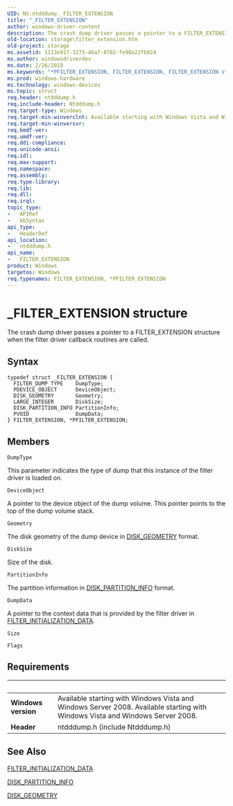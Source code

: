 ```yaml
---
UID: NS:ntdddump._FILTER_EXTENSION
title: "_FILTER_EXTENSION"
author: windows-driver-content
description: The crash dump driver passes a pointer to a FILTER_EXTENSION structure when the filter driver callback routines are called.
old-location: storage\filter_extension.htm
old-project: storage
ms.assetid: 1113e917-3273-4ba7-8702-fe90a22fb024
ms.author: windowsdriverdev
ms.date: 2/26/2018
ms.keywords: "*PFILTER_EXTENSION, FILTER_EXTENSION, FILTER_EXTENSION structure [Storage Devices], PFILTER_EXTENSION, PFILTER_EXTENSION structure pointer [Storage Devices], _FILTER_EXTENSION, ntdddump/FILTER_EXTENSION, ntdddump/PFILTER_EXTENSION, storage.filter_extension, structs-filter_c9e640bb-9678-4e2f-9341-0d26b36e65e6.xml"
ms.prod: windows-hardware
ms.technology: windows-devices
ms.topic: struct
req.header: ntdddump.h
req.include-header: Ntdddump.h
req.target-type: Windows
req.target-min-winverclnt: Available starting with Windows Vista and Windows Server 2008.
req.target-min-winversvr: 
req.kmdf-ver: 
req.umdf-ver: 
req.ddi-compliance: 
req.unicode-ansi: 
req.idl: 
req.max-support: 
req.namespace: 
req.assembly: 
req.type-library: 
req.lib: 
req.dll: 
req.irql: 
topic_type:
-	APIRef
-	kbSyntax
api_type:
-	HeaderDef
api_location:
-	ntdddump.h
api_name:
-	FILTER_EXTENSION
product: Windows
targetos: Windows
req.typenames: FILTER_EXTENSION, *PFILTER_EXTENSION
---
```


# _FILTER_EXTENSION structure
The crash dump driver passes a pointer to a FILTER_EXTENSION structure when the filter driver callback routines are called.

## Syntax
````
typedef struct _FILTER_EXTENSION {
  FILTER_DUMP_TYPE    DumpType;
  PDEVICE_OBJECT      DeviceObject;
  DISK_GEOMETRY       Geometry;
  LARGE_INTEGER       DiskSize;
  DISK_PARTITION_INFO PartitionInfo;
  PVOID               DumpData;
} FILTER_EXTENSION, *PFILTER_EXTENSION;
````

## Members


`DumpType`

This parameter indicates the type of dump that this instance of the filter driver is loaded on.

`DeviceObject`

A pointer to the device object of the dump volume. This pointer points to the top of the dump volume stack.

`Geometry`

The disk geometry of the dump device in <a href="..\ntdddisk\ns-ntdddisk-_disk_geometry.md">DISK_GEOMETRY</a> format.

`DiskSize`

Size of the disk.

`PartitionInfo`

The partition information in <a href="..\ntdddisk\ns-ntdddisk-_disk_partition_info.md">DISK_PARTITION_INFO</a> format.

`DumpData`

A pointer to the context data that is provided by the filter driver in <a href="..\ntdddump\ns-ntdddump-_filter_initialization_data.md">FILTER_INITIALIZATION_DATA</a>.

`Size`



`Flags`




## Requirements
| &nbsp; | &nbsp; |
| ---- |:---- |
| **Windows version** | Available starting with Windows Vista and Windows Server 2008. Available starting with Windows Vista and Windows Server 2008. |
| **Header** | ntdddump.h (include Ntdddump.h) |

## See Also

<a href="..\ntdddump\ns-ntdddump-_filter_initialization_data.md">FILTER_INITIALIZATION_DATA</a>



<a href="..\ntdddisk\ns-ntdddisk-_disk_partition_info.md">DISK_PARTITION_INFO</a>



<a href="..\ntdddisk\ns-ntdddisk-_disk_geometry.md">DISK_GEOMETRY</a>